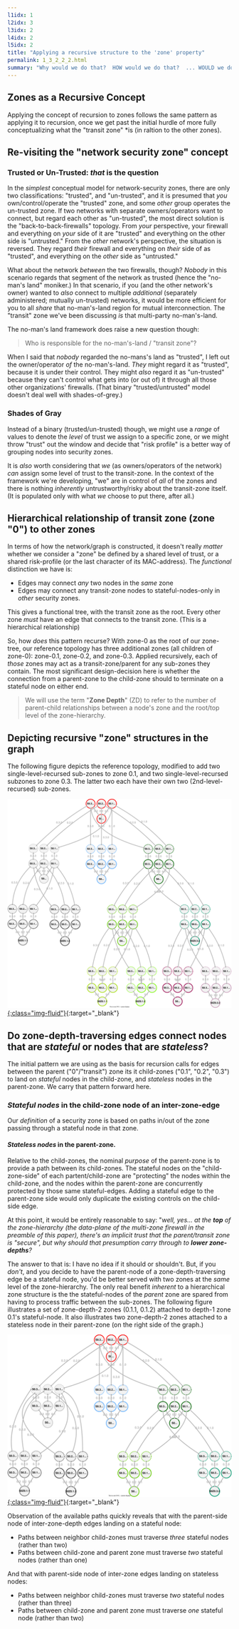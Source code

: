 ```yaml
---
l1idx: 1
l2idx: 3
l3idx: 2
l4idx: 2
l5idx: 2
title: "Applying a recursive structure to the 'zone' property"
permalink: 1_3_2_2_2.html
summary: "Why would we do that?  HOW would we do that?  ... WOULD we do that?"
---
```


## Zones as a Recursive Concept

Applying the concept of recursion to zones follows the same pattern as applying it to recursion, once we get past the initial hurdle of more fully conceptualizing what the "transit zone" *is  (in raltion to the other zones).

## Re-visiting the "network security zone" concept

### Trusted or Un-Trusted: *that* is the question

In the *simplest* conceptual model for network-security zones, there are only two classifications:  "trusted", and "un-trusted", and it is presumed that *you* own/control/operate the "trusted" zone, and some *other* group operates the un-trusted zone.  If two networks with separate owners/operators want to connect, but regard each other as "un-trusted", the most direct solution is the "back-to-back-firewalls" topology.   From *your* perspective, your firewall and everything on *your* side of it are "trusted" and everything on the other side is "untrusted."  From the *other* network's perspective, the situation is reversed.  They regard *their* firewall and everything on *their* side of as "trusted", and everything on the *other* side as "untrusted."

What about the network *between* the two firewalls, though?  *Nobody* in this scenario regards that segment of the network as trusted (hence the "no-man's land" moniker.)  In that scenario, if you (and the other network's owner) wanted to *also* connect to multiple *additional* (separately administered; mutually un-trusted) networks, it would be more efficient for you to all *share* that no-man's-land region for mutual interconnection.  The "transit" zone we've been discussing *is* that multi-party no-man's-land.

The no-man's land framework does raise a new question though:

>Who is responsible for the no-man's-land / "transit zone"?

When I said that *nobody* regarded the no-mans's land as "trusted", I left out the owner/operator *of* the no-man's-land.  *They* might regard it as "trusted", because it is under their control.  They might *also* regard it as "un-trusted" because they can't control what gets into (or out of) it through all those other organizations' firewalls.  (That binary "trusted/untrusted" model doesn't deal well with shades-of-grey.)

### Shades of Gray

Instead of a binary (trusted/un-trusted) though, we might use a *range* of values to denote the *level* of trust we assign to a specific zone, or we might throw "trust" out the window and decide that "risk profile" is a better way of grouping nodes into security zones.

It is *also* worth considering that *we* (as owners/operators of the network) *can* assign some level of trust to the transit-zone.  In the context of the framework we're developing, "we" are in control of *all* of the zones and there is nothing *inherently* untrustworthy/risky about the transit-zone itself.  (It is populated only with what *we* choose to put there, after all.) 

## Hierarchical relationship of transit zone (zone "0") to other zones

In terms of how the network/graph is constructed, it doesn't really *matter* whether we consider a "zone" be defined by a shared level of trust, or a shared risk-profile (or the last character of its MAC-address).  The *functional* distinction we have is:

* Edges may connect *any* two nodes in the *same* zone
* Edges may connect any transit-zone nodes to  stateful-nodes-only in *other* security zones. 

This gives a functional tree, with the transit zone as the root.  Every other zone *must* have an edge that connects to the transit zone.  (This is a hierarchical relationship)

So, how *does* this pattern recurse?   With zone-0 as the root of our zone-tree, our reference topology has three additional zones (all children of zone-0):  zone-0.1, zone-0.2, and zone-0.3.  Applied recursively, each of *those* zones may act as a transit-zone/parent for any sub-zones they contain.  The most significant design-decision here is whether the connection from a parent-zone to the child-zone should to terminate on a stateful node on either end.

> We will use the term "**Zone Depth**" (ZD) to refer to the number of parent-child relationships between a node's zone and the root/top level of the zone-hierarchy.

## Depicting recursive "zone" structures in the graph

The following figure depicts the reference topology, modified to add two single-level-recursed sub-zones to zone 0.1, and two single-level-recursed subzones to zone 0.3.  The latter two each have their own two (2nd-level-recursed) sub-zones.

[![image](./grphth-16.svg){:class="img-fluid"}](./grphth-16.svg){:target="_blank"}


## Do zone-depth-traversing edges connect nodes that are *stateful* or nodes that are *stateless*?

The initial pattern we are using as the basis for recursion calls for edges between the parent ("0"/"transit") zone its it child-zones ("0.1", "0.2", "0.3") to land on *stateful* nodes in the child-zone, and *stateless* nodes in the parent-zone.  We carry that pattern forward here.

### *Stateful nodes* in the child-zone node of an inter-zone-edge

Our *definition* of a security zone is based on paths in/out of the zone passing through a stateful node in that zone.

#### *Stateless nodes* in the parent-zone.

Relative to the child-zones, the nominal *purpose* of the parent-zone is to provide a path between its child-zones.  The stateful nodes on the "child-zone-side" of each partent/child-zone are "protecting" the nodes within the child-zone, and the nodes within the parent-zone are concurrently protected by those same stateful-edges.  Adding a stateful edge to the parent-zone side would only duplicate the existing controls on the child-side edge.

At this point, it would be entirely reasonable to say: "*well, yes... at the **top** of the zone-hierarchy (the data-plane of the multi-zone firewall in the preamble of this paper), there's an implicit trust that the parent/transit zone is "secure", but why should that presumption carry through to **lower zone-depths**?*

The answer to that is:  I have no idea if it should or shouldn't.  But, if you *don't*, and you decide to have the parent-node of a zone-depth-traversing edge be a stateful node, you'd be better served with two zones at the *same* level of the zone-hierarchy.  The only real benefit *inherent* to a hierarchical zone structure is the the stateful-nodes of the *parent* zone are spared from having to process traffic between the sub-zones.  The following figure illustrates a set of zone-depth-2 zones (0.1.1, 0.1.2) attached to depth-1 zone 0.1's stateful-node.  It also illustrates two zone-depth-2 zones attached to a stateless node in their parent-zone  (on the right side of the graph.)

[![image](./grphth-17.svg){:class="img-fluid"}](./grphth-17.svg){:target="_blank"}


Observation of the available paths quickly reveals that with the parent-side node of inter-zone-depth edges landing on a stateful node:

* Paths between neighbor child-zones must traverse *three* stateful nodes (rather than two)
* Paths between child-zone and parent zone must traverse *two* stateful nodes (rather than one)

And that with parent-side node of inter-zone edges landing on stateless nodes:

* Paths between neighbor child-zones must traverse *two* stateful nodes (rather than three)
* Paths between child-zone and parent zone must traverse *one* stateful node (rather than two)
